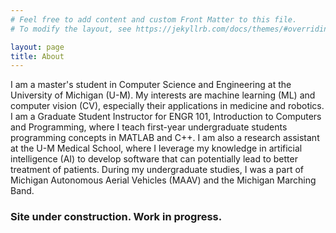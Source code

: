 ```yaml
---
# Feel free to add content and custom Front Matter to this file.
# To modify the layout, see https://jekyllrb.com/docs/themes/#overriding-theme-defaults

layout: page
title: About
---
```

I am a master's student in Computer Science and Engineering at the University
of Michigan (U-M). My interests are machine learning (ML) and computer vision
(CV), especially their applications in medicine and robotics. 
I am a Graduate Student Instructor for ENGR 101, Introduction to Computers and
Programming, where I teach first-year undergraduate students programming
concepts in MATLAB and C++. I am also a research assistant at the U-M Medical
School, where I leverage my knowledge in artificial intelligence (AI) to
develop software that can potentially lead to better treatment of patients.
During my undergraduate studies, I was a part of Michigan Autonomous Aerial
Vehicles (MAAV) and the Michigan Marching Band.

### Site under construction. Work in progress.
